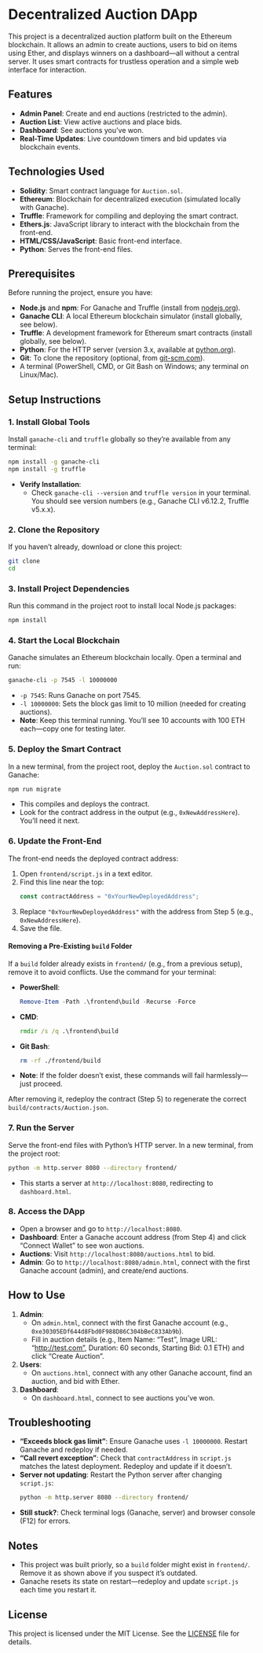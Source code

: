 # Decentralized Auction DApp

This project is a decentralized auction platform built on the Ethereum blockchain. It allows an admin to create auctions, users to bid on items using Ether, and displays winners on a dashboard—all without a central server. It uses smart contracts for trustless operation and a simple web interface for interaction.

## Features
- **Admin Panel**: Create and end auctions (restricted to the admin).
- **Auction List**: View active auctions and place bids.
- **Dashboard**: See auctions you’ve won.
- **Real-Time Updates**: Live countdown timers and bid updates via blockchain events.

## Technologies Used
- **Solidity**: Smart contract language for `Auction.sol`.
- **Ethereum**: Blockchain for decentralized execution (simulated locally with Ganache).
- **Truffle**: Framework for compiling and deploying the smart contract.
- **Ethers.js**: JavaScript library to interact with the blockchain from the front-end.
- **HTML/CSS/JavaScript**: Basic front-end interface.
- **Python**: Serves the front-end files.

## Prerequisites
Before running the project, ensure you have:
- **Node.js** and **npm**: For Ganache and Truffle (install from [nodejs.org](https://nodejs.org/)).
- **Ganache CLI**: A local Ethereum blockchain simulator (install globally, see below).
- **Truffle**: A development framework for Ethereum smart contracts (install globally, see below).
- **Python**: For the HTTP server (version 3.x, available at [python.org](https://www.python.org/)).
- **Git**: To clone the repository (optional, from [git-scm.com](https://git-scm.com/)).
- A terminal (PowerShell, CMD, or Git Bash on Windows; any terminal on Linux/Mac).

## Setup Instructions

### 1. Install Global Tools
Install `ganache-cli` and `truffle` globally so they’re available from any terminal:
```bash
npm install -g ganache-cli
npm install -g truffle
```
- **Verify Installation**:
  - Check `ganache-cli --version` and `truffle version` in your terminal. You should see version numbers (e.g., Ganache CLI v6.12.2, Truffle v5.x.x).

### 2. Clone the Repository
If you haven’t already, download or clone this project:
```bash
git clone 
cd 
```

### 3. Install Project Dependencies
Run this command in the project root to install local Node.js packages:
```bash
npm install
```

### 4. Start the Local Blockchain
Ganache simulates an Ethereum blockchain locally. Open a terminal and run:
```bash
ganache-cli -p 7545 -l 10000000
```
- `-p 7545`: Runs Ganache on port 7545.
- `-l 10000000`: Sets the block gas limit to 10 million (needed for creating auctions).
- **Note**: Keep this terminal running. You’ll see 10 accounts with 100 ETH each—copy one for testing later.

### 5. Deploy the Smart Contract
In a new terminal, from the project root, deploy the `Auction.sol` contract to Ganache:
```bash
npm run migrate
```
- This compiles and deploys the contract.
- Look for the contract address in the output (e.g., `0xNewAddressHere`). You’ll need it next.

### 6. Update the Front-End
The front-end needs the deployed contract address:
1. Open `frontend/script.js` in a text editor.
2. Find this line near the top:
   ```javascript
   const contractAddress = "0xYourNewDeployedAddress";
   ```
3. Replace `"0xYourNewDeployedAddress"` with the address from Step 5 (e.g., `0xNewAddressHere`).
4. Save the file.

#### Removing a Pre-Existing `build` Folder
If a `build` folder already exists in `frontend/` (e.g., from a previous setup), remove it to avoid conflicts. Use the command for your terminal:

- **PowerShell**:
  ```powershell
  Remove-Item -Path .\frontend\build -Recurse -Force
  ```
- **CMD**:
  ```cmd
  rmdir /s /q .\frontend\build
  ```
- **Git Bash**:
  ```bash
  rm -rf ./frontend/build
  ```
- **Note**: If the folder doesn’t exist, these commands will fail harmlessly—just proceed.

After removing it, redeploy the contract (Step 5) to regenerate the correct `build/contracts/Auction.json`.

### 7. Run the Server
Serve the front-end files with Python’s HTTP server. In a new terminal, from the project root:
```bash
python -m http.server 8080 --directory frontend/
```
- This starts a server at `http://localhost:8080`, redirecting to `dashboard.html`.

### 8. Access the DApp
- Open a browser and go to `http://localhost:8080`.
- **Dashboard**: Enter a Ganache account address (from Step 4) and click “Connect Wallet” to see won auctions.
- **Auctions**: Visit `http://localhost:8080/auctions.html` to bid.
- **Admin**: Go to `http://localhost:8080/admin.html`, connect with the first Ganache account (admin), and create/end auctions.

## How to Use
1. **Admin**:
   - On `admin.html`, connect with the first Ganache account (e.g., `0xe30305EDf644d8Fbd0F988D86C304bBeC833Ab9b`).
   - Fill in auction details (e.g., Item Name: “Test”, Image URL: “http://test.com”, Duration: 60 seconds, Starting Bid: 0.1 ETH) and click “Create Auction”.
2. **Users**:
   - On `auctions.html`, connect with any other Ganache account, find an auction, and bid with Ether.
3. **Dashboard**:
   - On `dashboard.html`, connect to see auctions you’ve won.

## Troubleshooting
- **“Exceeds block gas limit”**: Ensure Ganache uses `-l 10000000`. Restart Ganache and redeploy if needed.
- **“Call revert exception”**: Check that `contractAddress` in `script.js` matches the latest deployment. Redeploy and update if it doesn’t.
- **Server not updating**: Restart the Python server after changing `script.js`:
  ```bash
  python -m http.server 8080 --directory frontend/
  ```
- **Still stuck?**: Check terminal logs (Ganache, server) and browser console (F12) for errors.

## Notes
- This project was built priorly, so a `build` folder might exist in `frontend/`. Remove it as shown above if you suspect it’s outdated.
- Ganache resets its state on restart—redeploy and update `script.js` each time you restart it.

## License
This project is licensed under the MIT License. See the [LICENSE](./LICENSE) file for details.